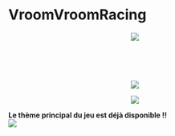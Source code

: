 # VroomVroomRacing

<p align="center">
  <img src="https://i.ibb.co/1r7JfZM/Webp-net-resizeimage-4.png">
</p>

<br>
<br>
<br>

<p class="has-line-data" data-line-start="2" data-line-end="3" align="center">
  <a href="https://docs.google.com/spreadsheets/d/1SvyG32Zh5UfzfWa5EMwF4WwHUczXZSSaFWhVI2iOpkk/edit?usp=sharing">
    <img src="https://i.ibb.co/zGWbm0R/Webp-net-resizeimage-2.png">
  </a>
</p>

<p class="has-line-data" data-line-start="2" data-line-end="3" align="center">
  <a href="https://drive.google.com/drive/folders/10Anwy5IvE_B7G__Pnw48i7pDfwT7Q_nL?usp=sharing">
    <img src="https://i.ibb.co/xYwb0mh/Webp-net-resizeimage-3.png">
  </a>
</p

<p class="has-line-data" data-line-start="2" data-line-end="3" align="center">
  <b>Le thème principal du jeu est déjà disponible !!</b><br>
  <a href="https://w.soundcloud.com/player/?url=https%3A//api.soundcloud.com/tracks/968587684%3Fsecret_token%3Ds-lL6Z4f1Jh1Q&color=%23e323a0&auto_play=false&hide_related=false&show_comments=true&show_user=true&show_reposts=false&show_teaser=true%22%3E">
    <img src="https://i.ibb.co/Kz4Z516/Webp-net-resizeimage-5.png">
  </a>
</p